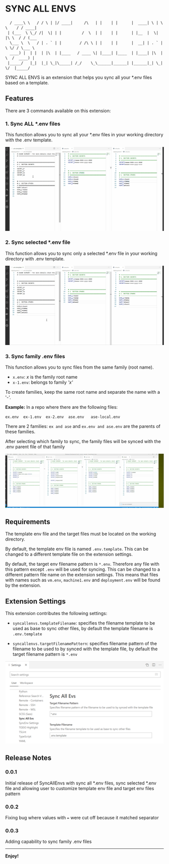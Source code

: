 # SYNC ALL ENVS

```
  / ____\ \   / / \ | |/ ____|     /\   | |    | |      |  ____| \ | \ \    / / ____|
 | (___  \ \_/ /|  \| | |         /  \  | |    | |      | |__  |  \| |\ \  / / (___  
  \___ \  \   / | . ` | |        / /\ \ | |    | |      |  __| | . ` | \ \/ / \___ \ 
  ____) |  | |  | |\  | |____   / ____ \| |____| |____  | |____| |\  |  \  /  ____) |
 |_____/   |_|  |_| \_|\_____| /_/    \_\______|______| |______|_| \_|   \/  |_____/ 
```

SYNC ALL ENVS is an extension that helps you sync all your *.env files based on a template.

## Features

There are 3 commands available on this extension:

### 1. Sync ALL *.env files

This function allows you to sync all your *.env files in your working directory with the .env template.

![Sync All Envs Example](images/syncAllExample.gif)

### 2. Sync selected *.env file

This function allows you to sync only a selected *.env file in your working directory with .env template.

![Sync Selected File Example](images/syncSelectedFileExample.gif)

### 3. Sync family .env files

This function allows you to sync files from the same family (root name).

- `x.env`: _x_ is the family root name
- `x-1.env`: belongs to family _'x'_

To create families, keep the same root name and separate the name with a '-'.

**Example:**
In a repo where there are the following files:

```
ex.env  ex-1.env  ex-2.env  ase.env   ase-local.env
```

There are 2 families: `ex and ase` and `ex.env and ase.env` are the parents of these families.

After selecting which family to sync, the family files will be synced with the .env parent file of that family

![Sync Selected File Example](images/syncSelectedFamilyExample.gif)

## Requirements

The template env file and the target files must be located on the working directory.

By default, the template env file is named `.env.template`. This can be changed to a different template file on the extension settings.

By default, the target env filename pattern is `*.env`. Therefore any file with this pattern except `.env` will be used for syncing. This can be changed to a different pattern file name on the extension settings. This means that files with names such as `vm.env`, `machine1.env` and `deployment.env` will be found by the extension.

## Extension Settings

This extension contributes the following settings:

* `syncallenvs.templateFilename`: specifies the filename template to be used as base to sync other files, by default the template filename is `.env.template`

* `syncallenvs.targetFilenamePattern`: specifies filename pattern of the filename to be used to by synced with the template file, by default the target filename pattern is `*.env`

![SyncAllEnvs Settings](images/settings.png)

## Release Notes

### 0.0.1

Initial release of SyncAllEnvs with sync all \*.env files, sync selected \*.env file and allowing user to customize template env file and target env files pattern

### 0.0.2

Fixing bug where values with `=` were cut off because it matched separator

### 0.0.3

Adding capability to sync family .env files


-----------------------------------------------------------------------------------------------------------

**Enjoy!**
